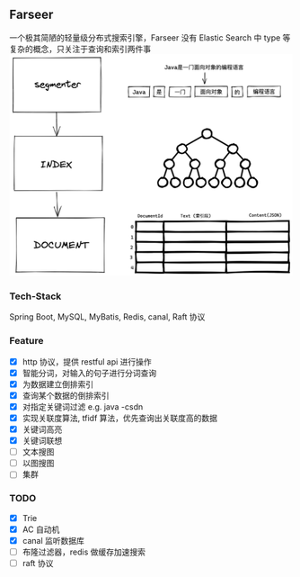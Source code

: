 ## Farseer

一个极其简陋的轻量级分布式搜索引擎，Farseer 没有 Elastic Search 中 type 等复杂的概念，只关注于查询和索引两件事
![farseer](./assets/farseer.png)

### Tech-Stack

Spring Boot, MySQL, MyBatis, Redis, canal, Raft 协议

### Feature

- [x] http 协议，提供 restful api 进行操作
- [x] 智能分词，对输入的句子进行分词查询
- [x] 为数据建立倒排索引
- [x] 查询某个数据的倒排索引
- [x] 对指定关键词过滤 e.g. java -csdn
- [x] 实现关联度算法, tfidf 算法，优先查询出关联度高的数据
- [x] 关键词高亮
- [x] 关键词联想
- [ ] 文本搜图
- [ ] 以图搜图
- [ ] 集群

### TODO

- [x] Trie
- [x] AC 自动机
- [x] canal 监听数据库
- [ ] 布隆过滤器，redis 做缓存加速搜索
- [ ] raft 协议
